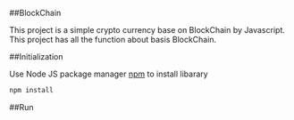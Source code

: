 ##BlockChain

This project is a simple crypto currency base on BlockChain by Javascript. This project has all the function about basis BlockChain.

##Initialization

Use Node JS package manager [npm](https://www.npmjs.com/) to install libarary

```bash
npm install
```

##Run

